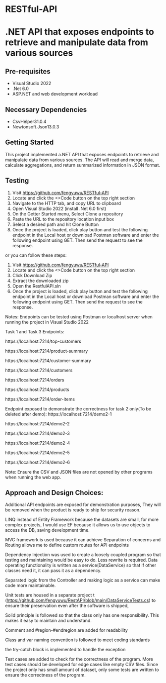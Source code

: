 # RESTful-API
.NET API that exposes endpoints to retrieve and manipulate data from various sources
===================================

Pre-requisites
--------------

- Visual Studio 2022
- .Net 6.0
- ASP.NET and web development workload


Necessary Dependencies
--------------
- CsvHelper31.0.4
- Newtonsoft.Json13.0.3


Getting Started
---------------

This project implemented a.NET API that exposes endpoints to retrieve and manipulate data from various sources. The API will read and merge data, calculate aggregations, and return summarized information in JSON format.  

Testing
---------------
1. Visit https://github.com/fengyuwu/RESTful-API
2. Locate  and click the <>Code button on the top right section
3. Navigate to the HTTP tab, and copy URL to clipboard
4. Open Visual Studio 2022 (install .Net 6.0 first)
5. On the Getter Started menu, Select Clone a repository
6. Paste the URL to the repository location input box
7. Select a desired path and hit Clone Button
8. Once the project is loaded, click play button and test the following endpoint in the Local host or download Postman software and enter the following endpoint using GET. Then send the request to see the response.

or you can follow these steps:
1. Visit https://github.com/fengyuwu/RESTful-API
2. Locate  and click the <>Code button on the top right section
3. Click Download Zip
4. Extract the downloaded zip
5. Open the RestfulAPI.sln
6. Once the project is loaded, click play button and test the following endpoint in the Local host or download Postman software and enter the following endpoint using GET. Then send the request to see the response.


Notes: Endpoints can be tested using Postman or localhost server when running the project in Visual Studio 2022

Task 1 and Task 3 Endpoints:

https://localhost:7214/top-customers

https://localhost:7214/product-summary

https://localhost:7214/customer-summary

https://localhost:7214/customers

https://localhost:7214/orders

https://localhost:7214/products

https://localhost:7214/order-items



Endpoint exposed to demonstrate the correctness for task 2 only(To be deleted after demo):
https://localhost:7214/demo2-1

https://localhost:7214/demo2-2

https://localhost:7214/demo2-3

https://localhost:7214/demo2-4

https://localhost:7214/demo2-5

https://localhost:7214/demo2-6





Note: Ensure the CSV and JSON files are not opened by other programs when running the web app.


Approach and Design Choices:
---------------
Additional API endpoints are exposed for demonstration purposes, They will be removed when the product is ready to ship for security reason.

LINQ instead of Entity Framework because the datasets are small, for more complex projects, I would use EF because it allows us to use objects to access the DB, saving development time.

MVC framework is used because it can achieve Separation of concerns and Routing allows me to define custom routes for API endpoints

Dependency Injection was used to create a loosely coupled program so that testing and maintaining would be easy to do. Less rewrite is required. Data operating functionality is written as a service(DataService) so that if other classes need it, it can pass it as a dependency. 

Separated logic from the Controller and making logic as a service can make code more maintainable.

Unit tests are housed in a separate project t (https://github.com/fengyuwu/RestAPI/blob/main/DataServiceTests.cs) to ensure their preservation even after the software is shipped, 

Solid principle is followed so that the class only has one responsibility. This makes it easy to maintain and understand. 

Comment and #region-#endregion are added for readability  

Class and var naming convention is followed to meet coding standards

the try-catch block is implemented to handle the exception

Test cases are added to check for the correctness of the program. More test cases should be developed for edge cases like empty CSV files. Since the project only has small amount of dataset, only some tests are written to ensure the correctness of the program.


